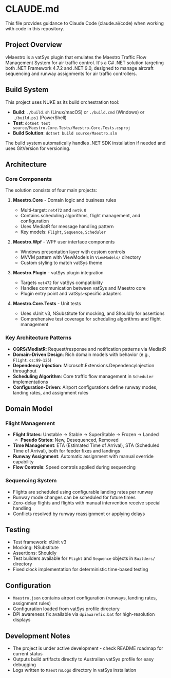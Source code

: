 # CLAUDE.md

This file provides guidance to Claude Code (claude.ai/code) when working with code in this repository.

## Project Overview

vMaestro is a vatSys plugin that emulates the Maestro Traffic Flow Management System for air traffic control. It's a C# .NET solution targeting both .NET Framework 4.7.2 and .NET 9.0, designed to manage aircraft sequencing and runway assignments for air traffic controllers.

## Build System

This project uses NUKE as its build orchestration tool:

- **Build**: `./build.sh` (Linux/macOS) or `./build.cmd` (Windows) or `./build.ps1` (PowerShell)
- **Test**: `dotnet test source/Maestro.Core.Tests/Maestro.Core.Tests.csproj`
- **Build Solution**: `dotnet build source/Maestro.sln`

The build system automatically handles .NET SDK installation if needed and uses GitVersion for versioning.

## Architecture

### Core Components

The solution consists of four main projects:

1. **Maestro.Core** - Domain logic and business rules
   - Multi-target: `net472` and `net9.0` 
   - Contains scheduling algorithms, flight management, and configuration
   - Uses MediatR for message handling pattern
   - Key models: `Flight`, `Sequence`, `Scheduler`

2. **Maestro.Wpf** - WPF user interface components
   - Windows presentation layer with custom controls
   - MVVM pattern with ViewModels in `ViewModels/` directory
   - Custom styling to match vatSys theme

3. **Maestro.Plugin** - vatSys plugin integration
   - Targets `net472` for vatSys compatibility
   - Handles communication between vatSys and Maestro core
   - Plugin entry point and vatSys-specific adapters

4. **Maestro.Core.Tests** - Unit tests
   - Uses xUnit v3, NSubstitute for mocking, and Shouldly for assertions
   - Comprehensive test coverage for scheduling algorithms and flight management

### Key Architecture Patterns

- **CQRS/MediatR**: Request/response and notification patterns via MediatR
- **Domain-Driven Design**: Rich domain models with behavior (e.g., `Flight.cs:99-125`)
- **Dependency Injection**: Microsoft.Extensions.DependencyInjection throughout
- **Scheduling Algorithm**: Core traffic flow management in `Scheduler` implementations
- **Configuration-Driven**: Airport configurations define runway modes, landing rates, and assignment rules

## Domain Model

### Flight Management
- **Flight States**: Unstable → Stable → SuperStable → Frozen → Landed
   - **Pseudo States**: New, Desequenced, Removed
- **Time Management**: ETA (Estimated Time of Arrival), STA (Scheduled Time of Arrival), both for feeder fixes and landings
- **Runway Assignment**: Automatic assignment with manual override capability
- **Flow Controls**: Speed controls applied during sequencing

### Sequencing System
- Flights are scheduled using configurable landing rates per runway
- Runway mode changes can be scheduled for future times
- Zero-delay flights and flights with manual intervention receive special handling
- Conflicts resolved by runway reassignment or applying delays

## Testing

- Test framework: xUnit v3
- Mocking: NSubstitute
- Assertions: Shouldly
- Test builders available for `Flight` and `Sequence` objects in `Builders/` directory
- Fixed clock implementation for deterministic time-based testing

## Configuration

- `Maestro.json` contains airport configuration (runways, landing rates, assignment rules)
- Configuration loaded from vatSys profile directory
- DPI awareness fix available via `dpiawarefix.bat` for high-resolution displays

## Development Notes

- The project is under active development - check README roadmap for current status
- Outputs build artifacts directly to Australian vatSys profile for easy debugging
- Logs written to `MaestroLogs` directory in vatSys installation